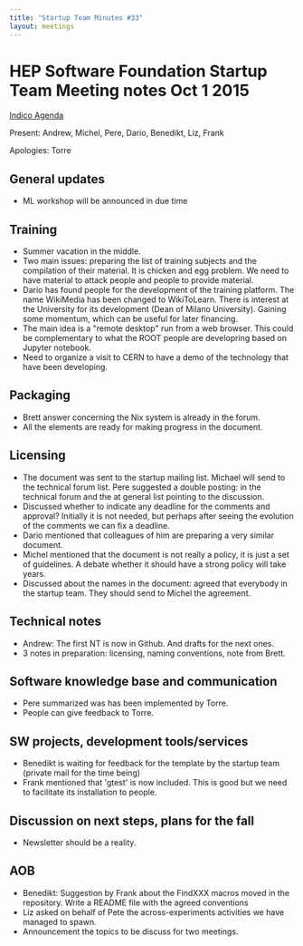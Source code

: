 ```yaml
---
title: "Startup Team Minutes #33"
layout: meetings
---
```


# HEP Software Foundation Startup Team Meeting notes Oct 1 2015

[Indico Agenda](https://indico.cern.ch/event/450853/)

Present: Andrew, Michel, Pere, Dario, Benedikt, Liz, Frank

Apologies: Torre

## General updates
- ML workshop will be announced in due time

## Training
- Summer vacation in the middle.
- Two main issues: preparing the list of training subjects and the compilation of their material. It is chicken and egg problem. We need to have material to attack people and people to provide material.
- Dario has found people for the development of the training platform. The name WikiMedia  has been changed to  WikiToLearn. There is interest at the University for its development (Dean of Milano University).  Gaining some momentum,  which can be useful for later financing.
- The main idea is a "remote desktop" run from a web browser. This could be complementary to what the ROOT people are developring based on Jupyter notebook.
- Need to organize a visit to CERN to have a demo of the technology that have been developing.  

## Packaging
- Brett answer concerning the Nix system is already in the forum.
- All the elements are ready for making progress in the document.

## Licensing
- The document was sent to the startup mailing list. Michael will send to the technical forum list. Pere suggested a double posting: in the technical forum and the at general list pointing to the discussion.
- Discussed whether to indicate any deadline for the comments and approval? Initially it is not needed, but perhaps after seeing the evolution of the comments we can fix a deadline.
- Dario mentioned that colleagues of him are preparing a very similar document.
- Michel mentioned that the document is not really a policy, it is just a set of guidelines. A debate whether it should have a strong policy will take years.  
- Discussed about the names in the document: agreed that everybody in the startup team. They should send to Michel the agreement.

## Technical notes
- Andrew: The first NT is now in Github.  And drafts for the next ones.
- 3 notes in preparation: licensing, naming conventions, note from Brett.

## Software knowledge base and communication
- Pere summarized was has been implemented by Torre.
- People can give feedback to Torre.

## SW projects, development tools/services
- Benedikt is waiting for feedback for the template by the startup team (private mail for the time being)
- Frank mentioned that 'gtest' is now included. This is good but we need to facilitate its installation to people.

## Discussion on next steps, plans for the fall
- Newsletter should be a reality.

## AOB
- Benedikt: Suggestion by Frank about the FindXXX macros moved in the repository. Write a README file with the agreed conventions
- Liz asked on behalf of Pete the across-experiments activities we have managed to spawn.
- Announcement the topics to be discuss for two meetings.  
